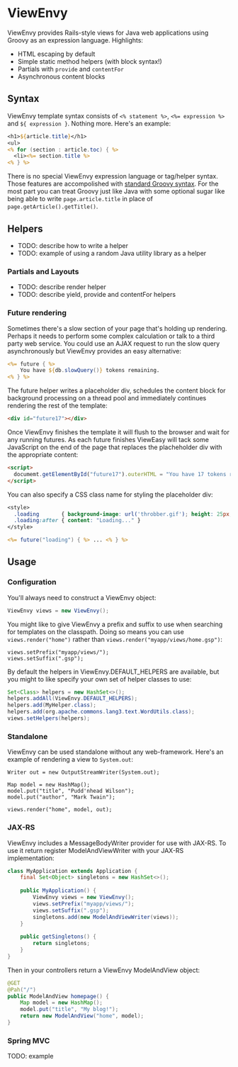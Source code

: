 ViewEnvy
========

ViewEnvy provides Rails-style views for Java web applications using Groovy as an expression language. Highlights:

* HTML escaping by default
* Simple static method helpers (with block syntax!)
* Partials with `provide` and `contentFor`
* Asynchronous content blocks

Syntax
------

ViewEnvy template syntax consists of `<% statement %>`, `<%= expression %>` and `${ expression }`. Nothing more. 
Here's an example:

```jsp
<h1>${article.title}</h1>
<ul>
<% for (section : article.toc) { %>
  <li><%= section.title %>
<% } %>
```

There is no special ViewEnvy expression language or tag/helper syntax. Those features are accompolished
with [standard Groovy syntax](http://groovy.codehaus.org/User+Guide). For the most part you can treat 
Groovy just like Java with some optional sugar like being able to write `page.article.title` in place 
of `page.getArticle().getTitle()`.

Helpers
-------

* TODO: describe how to write a helper
* TODO: example of using a random Java utility library as a helper

### Partials and Layouts

* TODO: describe render helper
* TODO: describe yield, provide and contentFor helpers

### Future rendering

Sometimes there's a slow section of your page that's holding up rendering. Perhaps it needs to perform
some complex calculation or talk to a third party web service. You could use an AJAX request to run
the slow query asynchronously but ViewEnvy provides an easy alternative:

```jsp
<%= future { %>
    You have ${db.slowQuery()} tokens remaining.
<% } %>
```

The future helper writes a placeholder div, schedules the content block for background processing
on a thread pool and immediately continues rendering the rest of the template:

```html
<div id="future17"></div>
```

Once ViewEnvy finishes the template it will flush to the browser and wait for any running futures. As each future
finishes ViewEasy will tack some JavaScript on the end of the page that replaces the placheholder div
with the appropriate content:

```html
<script>
  documemt.getElementById("future17").outerHTML = "You have 17 tokens remaining.";
</script>
```

You can also specify a CSS class name for styling the placeholder div:

```jsp
<style>
  .loading       { background-image: url('throbber.gif'); height: 25px; width: 25px; }
  .loading:after { content: "Loading..." }
</style>

<%= future("loading") { %> ... <% } %>
```

Usage
-----

### Configuration

You'll always need to construct a ViewEnvy object:

```java
ViewEnvy views = new ViewEnvy();
```

You might like to give ViewEnvy a prefix and suffix to use when searching for templates on the classpath. Doing
so means you can use `views.render("home")` rather than `views.render("myapp/views/home.gsp")`:

```
views.setPrefix("myapp/views/");
views.setSuffix(".gsp");
```

By default the helpers in ViewEnvy.DEFAULT_HELPERS are available, but you might to like specify your own 
set of helper classes to use:

```java
Set<Class> helpers = new HashSet<>();
helpers.addAll(ViewEnvy.DEFAULT_HELPERS);
helpers.add(MyHelper.class);
helpers.add(org.apache.commons.lang3.text.WordUtils.class);
views.setHelpers(helpers);
```

### Standalone

ViewEnvy can be used standalone without any web-framework. Here's an example of rendering a view 
to `System.out`:

```
Writer out = new OutputStreamWriter(System.out);

Map model = new HashMap();
model.put("title", "Pudd'nhead Wilson");
model.put("author", "Mark Twain");

views.render("home", model, out);
```

### JAX-RS

ViewEnvy includes a MessageBodyWriter provider for use with JAX-RS. To use it return register ModelAndViewWriter
with your JAX-RS implementation:

```java
class MyApplication extends Application {
    final Set<Object> singletons = new HashSet<>();
    
    public MyApplication() {
        ViewEnvy views = new ViewEnvy();
        views.setPrefix("myapp/views/");
        views.setSuffix(".gsp");
        singletons.add(new ModelAndViewWriter(views));
    }
    
    public getSingletons() {
        return singletons;
    }
}
```

Then in your controllers return a ViewEnvy ModelAndView object:

```java
@GET
@Pah("/")
public ModelAndView homepage() {
    Map model = new HashMap();
    model.put("title", "My blog!");
    return new ModelAndView("home", model);
}
```

### Spring MVC

TODO: example
